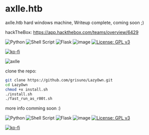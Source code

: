 # axlle.htb
axlle.htb hard windows machine, Writeup complete, coming soon ;) 

hackTheBox: https://app.hackthebox.com/teams/overview/6429

![Python](https://img.shields.io/badge/python-3670A0?style=for-the-badge&logo=python&logoColor=ffdd54) ![Shell Script](https://img.shields.io/badge/shell_script-%23121011.svg?style=for-the-badge&logo=gnu-bash&logoColor=white) ![Flask](https://img.shields.io/badge/flask-%23000.svg?style=for-the-badge&logo=flask&logoColor=white) ![image](https://github.com/user-attachments/assets/1b5049b8-3aad-40d1-89eb-642941ff13a1)
 [![License: GPL v3](https://img.shields.io/badge/License-GPLv3-blue.svg)](https://www.gnu.org/licenses/gpl-3.0)

[![ko-fi](https://ko-fi.com/img/githubbutton_sm.svg)](https://ko-fi.com/Y8Y2Z73AV)

![axlle](https://github.com/user-attachments/assets/5d9e5800-b48a-4077-9966-44af6625a75f)


clone the repo:
```bash
git clone https://github.com/grisuno/LazyOwn.git
cd LazyOwn
chmod +x install.sh
./install.sh
./fast_run_as_r00t.sh
```


more info comming soon :)


![Python](https://img.shields.io/badge/python-3670A0?style=for-the-badge&logo=python&logoColor=ffdd54) ![Shell Script](https://img.shields.io/badge/shell_script-%23121011.svg?style=for-the-badge&logo=gnu-bash&logoColor=white) ![Flask](https://img.shields.io/badge/flask-%23000.svg?style=for-the-badge&logo=flask&logoColor=white) ![image](https://github.com/user-attachments/assets/1b5049b8-3aad-40d1-89eb-642941ff13a1)
 [![License: GPL v3](https://img.shields.io/badge/License-GPLv3-blue.svg)](https://www.gnu.org/licenses/gpl-3.0)

[![ko-fi](https://ko-fi.com/img/githubbutton_sm.svg)](https://ko-fi.com/Y8Y2Z73AV)




